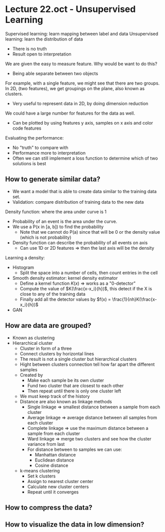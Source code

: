 # Lecture 22.oct - Unsupervised Learning 

Supervised learning: learn mapping between label and data
Unsupervised learning: learn the distribution of data

- There is no truth
- Result open to interpretation 

We are given the easy to measure feature. 
Why would be want to do this?
- Being able separate between two objects

For example, with a single feature, we might see that there are two groups. 
In 2D, (two features), we get groupings on the plane, also known as clusters.
- Very useful to represent data in 2D, by doing dimension reduction 

We could have a large number for features for the data as well. 
- Can be plotted by using features y axis, samples on x axis and color code features 

Evaluating the performance:
- No "truth" to compare with
- Performance more to interpretation
- Often we can still implement a loss function to determine which of two solutions is best

## How to generate similar data?

- We want a model that is able to create data similar to the training data set. 
- Validation: compare distribution of training data to the new data

Density function: where the area under curve is 1
- Probability of an event is the area under the curve. 
- We use a P(x in [a, b]) to find the probability 
  - Note that we cannot do P(a) since that will be 0 or the density value (which is not probability)
- Density function can describe the probability of all events on axis 
  - Can use 1D or 2D features => then the last axis will be the density

Learning a density:
- Histogram 
  - Split the space into a number of cells, then count entries in the cell 
- Smooth density estimator: kernel density estimator  
  - Define a kernel function $K(x)$ => works as a "0-detector"
  - Compute the value of $K(\frac{x-x_i}{h})$, this detect if the X is close to any of the training data 
  - Finally add all the detector values by $f(x) = \frac{1}{nh}K(\frac{x-x_i}{h})$
- GAN

## How are data are grouped?

- Known as clustering 
- Hierarchical cluster
  - Cluster in form of a three
  - Connect clusters by horizontal lines 
  - The result is not a single cluster but hierarchical clusters
  - Hight between clusters connection tell how far apart the different samples 
  - Created by
    - Make each sample be its own cluster
    - Fund two cluster that are closest to each other
    - Then repeat until there is only one cluster left 
  - We must keep track of the history 
  - Distance are also known as linkage methods
    - Single linkage => smallest distance between a sample from each cluster  
    - Average linkage => average distance between all samples from each cluster 
    - Complete linkage => use the maximum distance between a sample from each cluster
    - Ward linkage => merge two clusters and see how the cluster variance from last 
    - For distance between to samples we can use:
      - Manhattan distance
      - Euclidean distance
      - Cosine distance  
  - k-means clustering 
    - Set k clusters
    - Assign to nearest cluster center
    - Calculate new cluster centers
    - Repeat until it converges 

## How to compress the data?



## How to visualize the data in low dimension?
